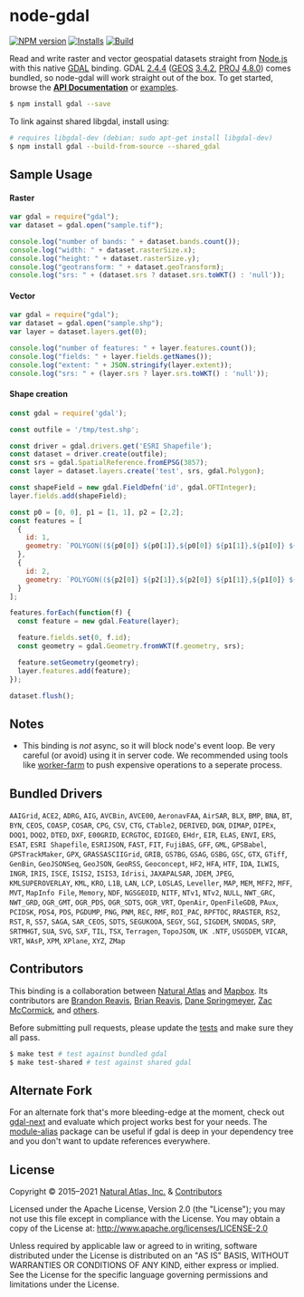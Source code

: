 # node-gdal
[![NPM version](http://img.shields.io/npm/v/gdal.svg?style=flat)](https://www.npmjs.org/package/gdal)
[![Installs](http://img.shields.io/npm/dm/gdal.svg?style=flat)](https://www.npmjs.org/package/gdal)
[![Build](https://github.com/naturalatlas/node-gdal/actions/workflows/build.yml/badge.svg)](https://github.com/naturalatlas/node-gdal/actions/workflows/build.yml)

Read and write raster and vector geospatial datasets straight from [Node.js](http://nodejs.org) with this native [GDAL](http://www.gdal.org/) binding. GDAL [2.4.4](https://github.com/OSGeo/gdal/releases/tag/v2.4.4) ([GEOS](http://trac.osgeo.org/geos/) [3.4.2](http://trac.osgeo.org/geos/browser/tags/3.4.2/NEWS), [PROJ](http://trac.osgeo.org/proj/) [4.8.0](http://www.osgeo.org/node/1268)) comes bundled, so node-gdal will work straight out of the box. To get started, browse the [**API Documentation**](http://naturalatlas.github.io/node-gdal/classes/gdal.html) or [examples](examples/).

```sh
$ npm install gdal --save
```

To link against shared libgdal, install using:

```sh
# requires libgdal-dev (debian: sudo apt-get install libgdal-dev)
$ npm install gdal --build-from-source --shared_gdal
```

## Sample Usage

#### Raster
```js
var gdal = require("gdal");
var dataset = gdal.open("sample.tif");

console.log("number of bands: " + dataset.bands.count());
console.log("width: " + dataset.rasterSize.x);
console.log("height: " + dataset.rasterSize.y);
console.log("geotransform: " + dataset.geoTransform);
console.log("srs: " + (dataset.srs ? dataset.srs.toWKT() : 'null'));
```
#### Vector
```js
var gdal = require("gdal");
var dataset = gdal.open("sample.shp");
var layer = dataset.layers.get(0);

console.log("number of features: " + layer.features.count());
console.log("fields: " + layer.fields.getNames());
console.log("extent: " + JSON.stringify(layer.extent));
console.log("srs: " + (layer.srs ? layer.srs.toWKT() : 'null'));
```

#### Shape creation
```js
const gdal = require('gdal');

const outfile = '/tmp/test.shp';

const driver = gdal.drivers.get('ESRI Shapefile');
const dataset = driver.create(outfile);
const srs = gdal.SpatialReference.fromEPSG(3857);
const layer = dataset.layers.create('test', srs, gdal.Polygon);

const shapeField = new gdal.FieldDefn('id', gdal.OFTInteger);
layer.fields.add(shapeField);

const p0 = [0, 0], p1 = [1, 1], p2 = [2,2];
const features = [
  {
    id: 1,
    geometry: `POLYGON((${p0[0]} ${p0[1]},${p0[0]} ${p1[1]},${p1[0]} ${p1[1]},${p1[0]} ${p0[1]},${p0[0]} ${p0[1]}))`
  },
  {
    id: 2,
    geometry: `POLYGON((${p2[0]} ${p2[1]},${p2[0]} ${p1[1]},${p1[0]} ${p1[1]},${p1[0]} ${p2[1]},${p2[0]} ${p2[1]}))`
  }
];

features.forEach(function(f) {
  const feature = new gdal.Feature(layer);

  feature.fields.set(0, f.id);
  const geometry = gdal.Geometry.fromWKT(f.geometry, srs);

  feature.setGeometry(geometry);
  layer.features.add(feature);
});

dataset.flush();
```

## Notes

- This binding is *not* async, so it will block node's event loop. Be very careful (or avoid) using it in server code. We recommended using tools like [worker-farm](https://www.npmjs.com/package/worker-farm) to push expensive operations to a seperate process.

## Bundled Drivers

`AAIGrid`, `ACE2`, `ADRG`, `AIG`, `AVCBin`, `AVCE00`, `AeronavFAA`, `AirSAR`, `BLX`, `BMP`, `BNA`, `BT`, `BYN`, `CEOS`, `COASP`, `COSAR`, `CPG`, `CSV`, `CTG`, `CTable2`, `DERIVED`, `DGN`, `DIMAP`, `DIPEx`, `DOQ1`, `DOQ2`, `DTED`, `DXF`, `E00GRID`, `ECRGTOC`, `EDIGEO`, `EHdr`, `EIR`, `ELAS`, `ENVI`, `ERS`, `ESAT`, `ESRI Shapefile`, `ESRIJSON`, `FAST`, `FIT`, `FujiBAS`, `GFF`, `GML`, `GPSBabel`, `GPSTrackMaker`, `GPX`, `GRASSASCIIGrid`, `GRIB`, `GS7BG`, `GSAG`, `GSBG`, `GSC`, `GTX`, `GTiff`, `GenBin`, `GeoJSONSeq`, `GeoJSON`, `GeoRSS`, `Geoconcept`, `HF2`, `HFA`, `HTF`, `IDA`, `ILWIS`, `INGR`, `IRIS`, `ISCE`, `ISIS2`, `ISIS3`, `Idrisi`, `JAXAPALSAR`, `JDEM`, `JPEG`, `KMLSUPEROVERLAY`, `KML`, `KRO`, `L1B`, `LAN`, `LCP`, `LOSLAS`, `Leveller`, `MAP`, `MEM`, `MFF2`, `MFF`, `MVT`, `MapInfo File`, `Memory`, `NDF`, `NGSGEOID`, `NITF`, `NTv1`, `NTv2`, `NULL`, `NWT_GRC`, `NWT_GRD`, `OGR_GMT`, `OGR_PDS`, `OGR_SDTS`, `OGR_VRT`, `OpenAir`, `OpenFileGDB`, `PAux`, `PCIDSK`, `PDS4`, `PDS`, `PGDUMP`, `PNG`, `PNM`, `REC`, `RMF`, `ROI_PAC`, `RPFTOC`, `RRASTER`, `RS2`, `RST`, `R`, `S57`, `SAGA`, `SAR_CEOS`, `SDTS`, `SEGUKOOA`, `SEGY`, `SGI`, `SIGDEM`, `SNODAS`, `SRP`, `SRTMHGT`, `SUA`, `SVG`, `SXF`, `TIL`, `TSX`, `Terragen`, `TopoJSON`, `UK .NTF`, `USGSDEM`, `VICAR`, `VRT`, `WAsP`, `XPM`, `XPlane`, `XYZ`, `ZMap`

## Contributors

This binding is a collaboration between [Natural Atlas](https://github.com/naturalatlas) and [Mapbox](https://github.com/mapbox). Its contributors are [Brandon Reavis](https://github.com/brandonreavis), [Brian Reavis](https://github.com/brianreavis), [Dane Springmeyer](https://github.com/springmeyer), [Zac McCormick](https://github.com/zhm), and [others](https://github.com/naturalatlas/node-gdal/graphs/contributors).

Before submitting pull requests, please update the [tests](test) and make sure they all pass.

```sh
$ make test # test against bundled gdal
$ make test-shared # test against shared gdal
```

## Alternate Fork

For an alternate fork that's more bleeding-edge at the moment, check out [gdal-next](https://www.npmjs.com/package/gdal-next) and evaluate which project works best for your needs. The [module-alias](https://www.npmjs.com/package/module-alias) package can be useful if gdal is deep in your dependency tree and you don't want to update references everywhere.

## License

Copyright &copy; 2015–2021 [Natural Atlas, Inc.](https://github.com/naturalatlas) & [Contributors](https://github.com/naturalatlas/node-gdal/graphs/contributors)

Licensed under the Apache License, Version 2.0 (the "License"); you may not use this file except in compliance with the License. You may obtain a copy of the License at: http://www.apache.org/licenses/LICENSE-2.0

Unless required by applicable law or agreed to in writing, software distributed under the License is distributed on an "AS IS" BASIS, WITHOUT WARRANTIES OR CONDITIONS OF ANY KIND, either express or implied. See the License for the specific language governing permissions and limitations under the License.
